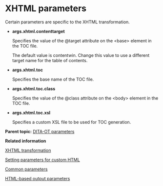 # XHTML parameters

Certain parameters are specific to the XHTML transformation.

-   **args.xhtml.contenttarget**

    Specifies the value of the @target attribute on the <base\> element in the TOC file.

    The default value is contentwin. Change this value to use a different target name for the table of contents.

-   **args.xhtml.toc**

    Specifies the base name of the TOC file.

-   **args.xhtml.toc.class**

    Specifies the value of the @class attribute on the <body\> element in the TOC file.

-   **args.xhtml.toc.xsl**

    Specifies a custom XSL file to be used for TOC generation.


**Parent topic:** [DITA-OT parameters](../parameters/parameters_intro.md)

**Related information**  


[XHTML transformation](../topics/dita2xhtml.md)

[Setting parameters for custom HTML](../topics/html-customization-parameters.md)

[Common parameters](../parameters/parameters-base.md)

[HTML-based output parameters](../parameters/parameters-base-html.md)

